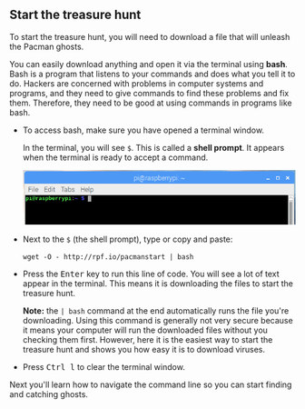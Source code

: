 ## Start the treasure hunt

To start the treasure hunt, you will need to download a file that will unleash the Pacman ghosts.

You can easily download anything and open it via the terminal using **bash**. Bash is a program that listens to your commands and does what you tell it to do. Hackers are concerned with problems in computer systems and programs, and they need to give commands to find these problems and fix them. Therefore, they need to be good at using commands in programs like bash.

+ To access bash, make sure you have opened a terminal window.

  In the terminal, you will see `$`. This is called a **shell prompt**. It appears when the terminal is ready to accept a command.

  ![Shell Prompt](images/shellprompt.png)

+ Next to the `$` (the shell prompt), type or copy and paste:
  ```
  wget -O - http://rpf.io/pacmanstart | bash
  ```
+ Press the <kbd>Enter</kbd> key to run this line of code. You will see a lot of text appear in the terminal. This means it is downloading the files to start the treasure hunt.
  
  **Note:** the `| bash` command at the end automatically runs the file you're downloading. Using this command is generally not very secure because it means your computer will run the downloaded files without you checking them first. However, here it is the easiest way to start the treasure hunt and shows you how easy it is to download viruses.

+ Press <kbd>Ctrl l</kbd> to clear the terminal window.

Next you'll learn how to navigate the command line so you can start finding and catching ghosts.
